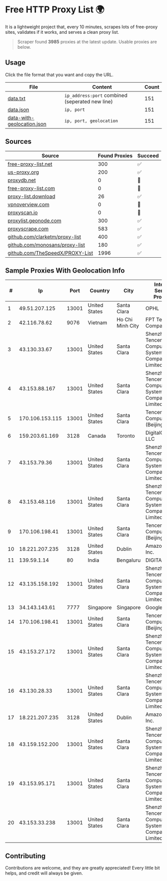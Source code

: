 
# Free HTTP Proxy List 🌍

It is a lightweight project that, every 10 minutes, scrapes lots of free-proxy sites, validates if it works, and serves a clean proxy list.


> Scraper found **3985** proxies at the latest update. Usable proxies are below.

## Usage

Click the file format that you want and copy the URL.


|File|Content|Count|
|----|-------|-----|
|[data.txt](https://raw.githubusercontent.com/themiralay/Proxy-List-World/master/data.txt)|`ip_address:port` combined (seperated new line)|151|
|[data.json](https://raw.githubusercontent.com/themiralay/Proxy-List-World/master/data.json)|`ip, port`|151|
|[data-with-geolocation.json](https://raw.githubusercontent.com/themiralay/Proxy-List-World/master/data-with-geolocation.json)|`ip, port, geolocation`|151|

## Sources

|Source|Found Proxies|Succeed|
|------|-------------|-------|
|[free-proxy-list.net](https://free-proxy-list.net)|300|✅|
|[us-proxy.org](https://www.us-proxy.org)|200|✅|
|[proxydb.net](http://proxydb.net)|0|🚫|
|[free-proxy-list.com](https://free-proxy-list.com/?page=&port=&type%5B%5D=http&type%5B%5D=https&up_time=0&search=Search)|0|🚫|
|[proxy-list.download](https://www.proxy-list.download/HTTP)|26|✅|
|[vpnoverview.com](https://vpnoverview.com/privacy/anonymous-browsing/free-proxy-servers)|0|🚫|
|[proxyscan.io](https://www.proxyscan.io)|0|🚫|
|[proxylist.geonode.com](https://proxylist.geonode.com/api/proxy-list?limit=300&page=1&sort_by=lastChecked&sort_type=desc&protocols=http,https)|300|✅|
|[proxyscrape.com](https://api.proxyscrape.com/v2/?request=displayproxies&protocol=http&timeout=10000&country=all&ssl=all&anonymity=all)|583|✅|
|[github.com/clarketm/proxy-list](https://raw.githubusercontent.com/clarketm/proxy-list/master/proxy-list-raw.txt)|400|✅|
|[github.com/monosans/proxy-list](https://raw.githubusercontent.com/monosans/proxy-list/main/proxies/http.txt)|180|✅|
|[github.com/TheSpeedX/PROXY-List](https://raw.githubusercontent.com/TheSpeedX/PROXY-List/master/http.txt)|1996|✅|


## Sample Proxies With Geolocation Info

|#|Ip|Port|Country|City|Internet Service Provider|
|-|--|----|-------|----|-------------------------|
|1|49.51.207.125|13001|United States|Santa Clara|OPHL|
|2|42.116.78.62|9076|Vietnam|Ho Chi Minh City|FPT Telecom Company|
|3|43.130.33.67|13001|United States|Santa Clara|Shenzhen Tencent Computer Systems Company Limited|
|4|43.153.88.167|13001|United States|Santa Clara|Shenzhen Tencent Computer Systems Company Limited|
|5|170.106.153.115|13001|United States|Santa Clara|Tencent Cloud Computing (Beijing) Co|
|6|159.203.61.169|3128|Canada|Toronto|DigitalOcean, LLC|
|7|43.153.79.36|13001|United States|Santa Clara|Shenzhen Tencent Computer Systems Company Limited|
|8|43.153.48.116|13001|United States|Santa Clara|Shenzhen Tencent Computer Systems Company Limited|
|9|170.106.198.41|13001|United States|Santa Clara|Tencent Cloud Computing (Beijing) Co|
|10|18.221.207.235|3128|United States|Dublin|Amazon.com, Inc.|
|11|139.59.1.14|80|India|Bengaluru|DIGITALOCEAN|
|12|43.135.158.192|13001|United States|Santa Clara|Shenzhen Tencent Computer Systems Company Limited|
|13|34.143.143.61|7777|Singapore|Singapore|Google LLC|
|14|170.106.198.41|13001|United States|Santa Clara|Tencent Cloud Computing (Beijing) Co|
|15|43.153.27.172|13001|United States|Santa Clara|Shenzhen Tencent Computer Systems Company Limited|
|16|43.130.28.33|13001|United States|Santa Clara|Shenzhen Tencent Computer Systems Company Limited|
|17|18.221.207.235|3128|United States|Dublin|Amazon.com, Inc.|
|18|43.159.152.200|13001|United States|Santa Clara|Shenzhen Tencent Computer Systems Company Limited|
|19|43.153.95.171|13001|United States|Santa Clara|Shenzhen Tencent Computer Systems Company Limited|
|20|43.153.33.238|13001|United States|Santa Clara|Shenzhen Tencent Computer Systems Company Limited|



## Contributing

Contributions are welcome, and they are greatly appreciated! Every
little bit helps, and credit will always be given.

